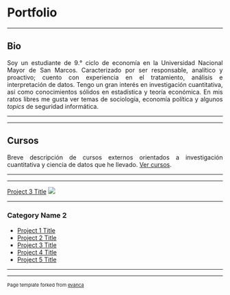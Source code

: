 # Portfolio

---

## Bio

<p align="justify">Soy un estudiante de 9.° ciclo de economía en la Universidad Nacional Mayor de San Marcos. Caracterizado por ser responsable, analítico y proactivo; cuento con experiencia en el tratamiento, análisis e interpretación de datos. Tengo un gran interés en investigación cuantitativa, así como conocimientos sólidos en estadística y teoría económica. En mis ratos libres me gusta ver temas de sociología, economía política y algunos <i>topics</i> de seguridad informática.</p>

---
---

## Cursos

<p align="justify">Breve descripción de cursos externos orientados a investigación cuantitativa y ciencia de datos que he llevado. 
<a href="https://drodrigo96.github.io/sample_page">Ver cursos</a>.</p>

---
---

[Project 3 Title](http://example.com/)
<img src="images/dummy_thumbnail.jpg?raw=true"/>

---

### Category Name 2

- [Project 1 Title](http://example.com/)
- [Project 2 Title](http://example.com/)
- [Project 3 Title](http://example.com/)
- [Project 4 Title](http://example.com/)
- [Project 5 Title](http://example.com/)

---




---
<p style="font-size:11px">Page template forked from <a href="https://github.com/evanca/quick-portfolio">evanca</a></p>
<!-- Remove above link if you don't want to attibute -->
